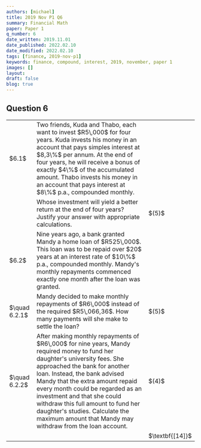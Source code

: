 ```yaml
---
authors: [michael]
title: 2019 Nov P1 Q6
summary: Financial Math
paper: Paper 1
q_number: 6
date_written: 2019.11.01
date_published: 2022.02.10
date_modified: 2022.02.10
tags: [finance, 2019-nov-p1]
keywords: finance, compound, interest, 2019, november, paper 1
images: []
layout:
draft: false
blog: true
---
```


## Question 6

<table className="border-collapse">
  <tbody>
    <tr>
      <td>$6.1$</td>
      <td>Two friends, Kuda and Thabo, each want to invest $R5\,000$ for four years. Kuda invests his money in an account that pays simples interest at $8,3\%$ per annum. At the end of four years, he will receive a bonus of exactly $4\%$ of the accumulated amount. Thabo invests his money in an account that pays interest at $8\%$ p.a., compounded monthly.</td>
      <td></td>
    </tr>
    <tr>
      <td></td>
      <td>Whose investment will yield a better return at the end of four years? Justify your answer with appropriate calculations.</td>
      <td>$(5)$</td>
    </tr> 
    <tr>
      <td>$6.2$</td>
      <td>Nine years ago, a bank granted Mandy a home loan of $R525\,000$. This loan was to be repaid over $20$ years at an interest rate of $10\%$ p.a., compounded monthly. Mandy's monthly repayments commenced exactly one month after the loan was granted.</td>
      <td></td>
    </tr>
    <tr>
      <td>$\quad 6.2.1$</td>
      <td>Mandy decided to make monthly repayments of $R6\,000$ instead of the required $R5\,066,36$. How many payments will she make to settle the loan?</td>
      <td>$(5)$</td>
    </tr>
    <tr>
      <td>$\quad 6.2.2$</td>
      <td>After making monthly repayments of $R6\,000$ for nine years, Mandy required money to fund her daughter's university fees. She approached the bank for another loan. Instead, the bank advised Mandy that the extra amount repaid every month could be regarded as an investment and that she could withdraw this full amount to fund her daughter's studies. Calculate the maximum amount that Mandy may withdraw from the loan account.</td>
      <td>$(4)$</td>
    </tr>
    <tr>
      <td></td>
      <td></td>
      <td>$\textbf{[14]}$</td>
    </tr>
  </tbody>
</table>
